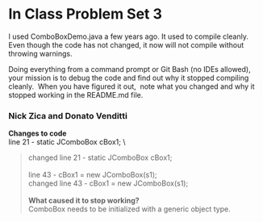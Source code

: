 # In Class Problem Set 3

I used ComboBoxDemo.java a few years ago.  It used to compile cleanly.  Even though the code has not changed, it now  will not compile without throwing warnings.

Doing everything from a command prompt or Git Bash (no IDEs allowed), your mission is to debug the code and find out why it stopped compiling cleanly.  When you have figured it out,  note what you changed and why it stopped working in the README.md file.

### Nick Zica and Donato Venditti

**Changes to code** \
line 21 -    static JComboBox cBox1; \
> changed line 21 -    static JComboBox <String> cBox1; \
\
line 43 -    cBox1 = new JComboBox<String>(s1);  \
> changed line 43 -    cBox1 = new JComboBox<String>(s1); \
\
**What caused it to stop working?**\
ComboBox needs to be initialized with a generic object type.
